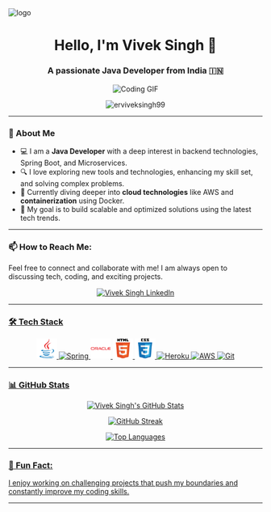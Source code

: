 <img src="https://github.githubassets.com/assets/GitHub-Mark-ea2971cee799.png" alt="logo" width="100">

<h1 align="center">Hello, I'm Vivek Singh 👋</h1>
<h3 align="center">A passionate Java Developer from India 🇮🇳</h3>

<p align="center">
  <img align="center" src="https://vidip.tech/assets/hero_section-75d6b358.gif" alt="Coding GIF" width="500">
</p>

<p align="center">
  <img src="https://komarev.com/ghpvc/?username=erviveksingh99&label=Profile%20views&color=0e75b6&style=flat" alt="erviveksingh99" />
</p>

---
### 🚀 About Me

- 💻 I am a **Java Developer** with a deep interest in backend technologies, Spring Boot, and Microservices.
- 🔍 I love exploring new tools and technologies, enhancing my skill set, and solving complex problems.
- 🌱 Currently diving deeper into **cloud technologies** like AWS and **containerization** using Docker.
- 🎯 My goal is to build scalable and optimized solutions using the latest tech trends.

---
### 📫 How to Reach Me:

Feel free to connect and collaborate with me! I am always open to discussing tech, coding, and exciting projects.

<p align="center">
  <a href="https://linkedin.com/in/viveksingh2499" target="blank">
    <img align="center" src="https://img.shields.io/badge/LinkedIn-0077B5?logo=linkedin&logoColor=white" alt="Vivek Singh LinkedIn" />
</p>

---
### 🛠️ Tech Stack

<p align="center">
  <img src="https://raw.githubusercontent.com/devicons/devicon/master/icons/java/java-original.svg" alt="Java" width="40" height="40"/> 
  <img src="https://www.vectorlogo.zone/logos/springio/springio-icon.svg" alt="Spring" width="40" height="40"/> 
  <img src="https://raw.githubusercontent.com/devicons/devicon/master/icons/oracle/oracle-original.svg" alt="Oracle" width="40" height="40"/> 
  <img src="https://raw.githubusercontent.com/devicons/devicon/master/icons/html5/html5-original-wordmark.svg" alt="HTML5" width="40" height="40"/> 
  <img src="https://raw.githubusercontent.com/devicons/devicon/master/icons/css3/css3-original-wordmark.svg" alt="CSS3" width="40" height="40"/> 
  <img src="https://www.vectorlogo.zone/logos/heroku/heroku-icon.svg" alt="Heroku" width="40" height="40"/> 
  <img src="https://www.vectorlogo.zone/logos/amazon_aws/amazon_aws-icon.svg" alt="AWS" width="40" height="40"/>
  <img src="https://www.vectorlogo.zone/logos/git-scm/git-scm-icon.svg" alt="Git" width="40" height="40"/> 
</p>

---
### 📊 GitHub Stats

<p align="center">
  <img src="https://github-readme-stats.vercel.app/api?username=erviveksingh99&show_icons=true&theme=radical" alt="Vivek Singh's GitHub Stats" />
</p>

<p align="center">
  <img src="https://github-readme-streak-stats.herokuapp.com/?user=erviveksingh99&theme=radical" alt="GitHub Streak" />
</p>

<p align="center">
  <img src="https://github-readme-stats.vercel.app/api/top-langs/?username=erviveksingh99&layout=compact&theme=radical" alt="Top Languages" />
</p>

---
### 🌟 Fun Fact:
I enjoy working on challenging projects that push my boundaries and constantly improve my coding skills.

---




